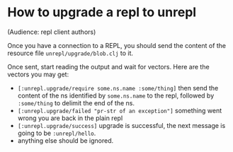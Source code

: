 # How to upgrade a repl to unrepl 

(Audience: repl client authors)

Once you have a connection to a REPL, you should send the content of the resource file `unrepl/upgrade/blob.clj` to it.

Once sent, start reading the output and wait for vectors. Here are the vectors you may get:
 * `[:unrepl.upgrade/require some.ns.name :some/thing]` then send the content of the ns identified by `some.ns.name` to the repl, followed by `:some/thing` to delimit the end of the ns.
 * `[:unrepl.upgrade/failed "pr-str of an exception"]` something went wrong you are back in the plain repl
 * `[:unrepl.upgrade/success]` upgrade is successful, the next message is going to be `:unrepl/hello`. 
 * anything else should be ignored.